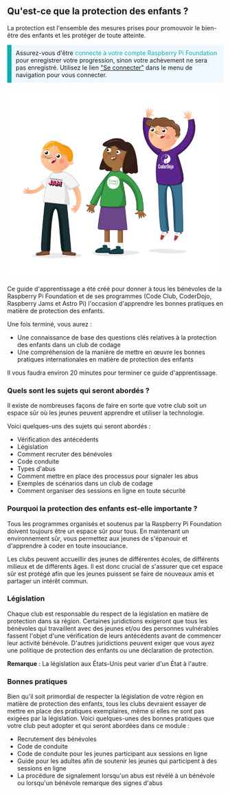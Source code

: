 ## Qu'est-ce que la protection des enfants ?

La protection est l'ensemble des mesures prises pour promouvoir le bien-être des enfants et les protéger de toute atteinte.

<p style="border-left: solid; border-width:10px; border-color: #0faeb0; background-color: aliceblue; padding: 10px;">
Assurez-vous d'être <span style="color: #0faeb0">connecté à votre compte Raspberry Pi Foundation</span> pour enregistrer votre progression, sinon votre achèvement ne sera pas enregistré. Utilisez le lien <a href="https://my.raspberrypi.org/login">"Se connecter"</a> dans le menu de navigation pour vous connecter.
</p>

![Trois jeunes debout.](images/3-RPF-Kids.png)

Ce guide d'apprentissage a été créé pour donner à tous les bénévoles de la Raspberry Pi Foundation et de ses programmes (Code Club, CoderDojo, Raspberry Jams et Astro Pi) l'occasion d'apprendre les bonnes pratiques en matière de protection des enfants.

Une fois terminé, vous aurez :

* Une connaissance de base des questions clés relatives à la protection des enfants dans un club de codage
* Une compréhension de la manière de mettre en œuvre les bonnes pratiques internationales en matière de protection des enfants

Il vous faudra environ 20 minutes pour terminer ce guide d'apprentissage.

### Quels sont les sujets qui seront abordés ?

Il existe de nombreuses façons de faire en sorte que votre club soit un espace sûr où les jeunes peuvent apprendre et utiliser la technologie.

Voici quelques-uns des sujets qui seront abordés :

* Vérification des antécédents
* Législation
* Comment recruter des bénévoles
* Code conduite
* Types d'abus
* Comment mettre en place des processus pour signaler les abus
* Exemples de scénarios dans un club de codage
* Comment organiser des sessions en ligne en toute sécurité

### Pourquoi la protection des enfants est-elle importante ?

Tous les programmes organisés et soutenus par la Raspberry Pi Foundation doivent toujours être un espace sûr pour tous. En maintenant un environnement sûr, vous permettez aux jeunes de s'épanouir et d'apprendre à coder en toute insouciance.

Les clubs peuvent accueillir des jeunes de différentes écoles, de différents milieux et de différents âges. Il est donc crucial de s'assurer que cet espace sûr est protégé afin que les jeunes puissent se faire de nouveaux amis et partager un intérêt commun.

### Législation

Chaque club est responsable du respect de la législation en matière de protection dans sa région. Certaines juridictions exigeront que tous les bénévoles qui travaillent avec des jeunes et/ou des personnes vulnérables fassent l'objet d'une vérification de leurs antécédents avant de commencer leur activité bénévole. D'autres juridictions peuvent exiger que vous ayez une politique de protection des enfants ou une déclaration de protection.

**Remarque** : La législation aux États-Unis peut varier d'un État à l'autre.

### Bonnes pratiques

Bien qu'il soit primordial de respecter la législation de votre région en matière de protection des enfants, tous les clubs devraient essayer de mettre en place des pratiques exemplaires, même si elles ne sont pas exigées par la législation. Voici quelques-unes des bonnes pratiques que votre club peut adopter et qui seront abordées dans ce module :

* Recrutement des bénévoles
* Code de conduite
* Code de conduite pour les jeunes participant aux sessions en ligne
* Guide pour les adultes afin de soutenir les jeunes qui participent à des sessions en ligne
* La procédure de signalement lorsqu'un abus est révélé à un bénévole ou lorsqu'un bénévole remarque des signes d'abus
